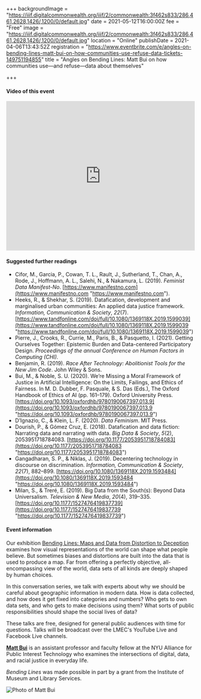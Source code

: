 +++
backgroundImage = "https://iiif.digitalcommonwealth.org/iiif/2/commonwealth:3f462s833/286,461,2628,1426/,1200/0/default.jpg"
date = 2021-05-12T16:00:00Z
fee = "Free"
image = "https://iiif.digitalcommonwealth.org/iiif/2/commonwealth:3f462s833/286,461,2628,1426/,1200/0/default.jpg"
location = "Online"
publishDate = 2021-04-06T13:43:52Z
registration = "https://www.eventbrite.com/e/angles-on-bending-lines-matt-bui-on-how-communities-use-refuse-data-tickets-149751194855"
title = "Angles on Bending Lines: Matt Bui on how communities use—and refuse—data about themselves"

+++
#### Video of this event

<iframe width="100%" height="400" src="https://www.youtube.com/embed/ovhAswmYn8M" title="YouTube video player" frameborder="0" allow="accelerometer; autoplay; clipboard-write; encrypted-media; gyroscope; picture-in-picture" allowfullscreen></iframe>

#### Suggested further readings

* Cifor, M., Garcia, P., Cowan, T. L., Rault, J., Sutherland, T., Chan, A., Rode, J., Hoffmann, A. L., Salehi, N., & Nakamura, L. (2019). _Feminist Data Manifest-No_. [https://www.manifestno.com](https://www.manifestno.com "https://www.manifestno.com").
* Heeks, R., & Shekhar, S. (2019). Datafication, development and marginalised urban communities: An applied data justice framework. _Information, Communication & Society_, _22_(7).[https://www.tandfonline.com/doi/full/10.1080/1369118X.2019.1599039](https://www.tandfonline.com/doi/full/10.1080/1369118X.2019.1599039 "https://www.tandfonline.com/doi/full/10.1080/1369118X.2019.1599039")
* Pierre, J., Crooks, R., Currie, M., Paris, B., & Pasquetto, I. (2021). Getting Ourselves Together: Epistemic Burden and Data-centered Participatory Design. _Proceedings of the annual Conference on Human Factors in Computing (CHI)._
* Benjamin, R. (2019). _Race After Technology: Abolitionist Tools for the New Jim Code_. John Wiley & Sons.
* Bui, M., & Noble, S. U. (2020). We’re Missing a Moral Framework of Justice in Artificial Intelligence: On the Limits, Failings, and Ethics of Fairness. In M. D. Dubber, F. Pasquale, & S. Das (Eds.), The Oxford Handbook of Ethics of AI (pp. 161–179). Oxford University Press. [https://doi.org/10.1093/oxfordhb/9780190067397.013.9](https://doi.org/10.1093/oxfordhb/9780190067397.013.9 "https://doi.org/10.1093/oxfordhb/9780190067397.013.9")
* D’Ignazio, C., & Klein, L. F. (2020). _Data Feminism_. MIT Press.
* Dourish, P., & Gómez Cruz, E. (2018). Datafication and data fiction: Narrating data and narrating with data. _Big Data & Society_, _5_(2), 2053951718784083. [https://doi.org/10.1177/2053951718784083](https://doi.org/10.1177/2053951718784083 "https://doi.org/10.1177/2053951718784083")
* Gangadharan, S. P., & Niklas, J. (2019). Decentering technology in discourse on discrimination. _Information, Communication & Society_, _22_(7), 882–899. [https://doi.org/10.1080/1369118X.2019.1593484](https://doi.org/10.1080/1369118X.2019.1593484 "https://doi.org/10.1080/1369118X.2019.1593484")
* Milan, S., & Treré, E. (2019). Big Data from the South(s): Beyond Data Universalism. _Television & New Media_, _20_(4), 319–335. [https://doi.org/10.1177/1527476419837739](https://doi.org/10.1177/1527476419837739 "https://doi.org/10.1177/1527476419837739")

#### Event information

Our exhibition [Bending Lines: Maps and Data from Distortion to Deception](https://www.leventhalmap.org/digital-exhibitions/bending-lines/) examines how visual representations of the world can shape what people believe. But sometimes biases and distortions are built into the data that is used to produce a map. Far from offering a perfectly objective, all-encompassing view of the world, data sets of all kinds are deeply shaped by human choices.

In this conversation series, we talk with experts about why we should be careful about geographic information in modern data. How is data collected, and how does it get fixed into categories and numbers? Who gets to own data sets, and who gets to make decisions using them? What sorts of public responsibilities should shape the social lives of data?

These talks are free, designed for general public audiences with time for questions. Talks will be broadcast over the LMEC's YouTube Live and Facebook Live channels.

[**Matt Bui**](http://matthewbui.com) is an assistant professor and faculty fellow at the NYU Alliance for Public Interest Technology who examines the intersections of digital, data, and racial justice in everyday life.

_Bending Lines_ was made possible in part by a grant from the Institute of Museum and Library Services.

![Photo of Matt Bui](https://images.squarespace-cdn.com/content/v1/541b28ace4b0504622449b83/1487895123788-KAB5WF0PTQIP6Z0VROA4/ke17ZwdGBToddI8pDm48kFTblSt5qw0M6a4kEI8ixlRZw-zPPgdn4jUwVcJE1ZvWQUxwkmyExglNqGp0IvTJZamWLI2zvYWH8K3-s_4yszcp2ryTI0HqTOaaUohrI8PIjDW6yW5ZnSWlTo5F04tqYOtjNk7-f_KQei0dNKZtsDEKMshLAGzx4R3EDFOm1kBS/image-asset.jpeg?format=2500w)